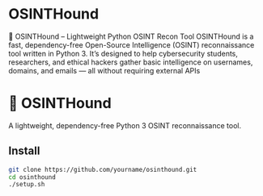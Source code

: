 # OSINTHound
🐺 OSINTHound – Lightweight Python OSINT Recon Tool  OSINTHound is a fast, dependency-free Open-Source Intelligence (OSINT) reconnaissance tool written in Python 3. It’s designed to help cybersecurity students, researchers, and ethical hackers gather basic intelligence on usernames, domains, and emails — all without requiring external APIs 

# 🐺 OSINTHound
A lightweight, dependency-free Python 3 OSINT reconnaissance tool.

## Install
```bash
git clone https://github.com/yourname/osinthound.git
cd osinthound
./setup.sh
